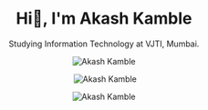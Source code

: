<h1 align="center">Hi👋, I'm Akash Kamble</h1>

<p align="center">
 Studying Information Technology at VJTI, Mumbai.
</p>

<div align="center">

<p><img align="" src="https://github-readme-stats.vercel.app/api/top-langs?username=Aka-sky&theme=great-gatsby" alt="Akash Kamble" ></p>

<p>&nbsp;<img align="" src="https://github-readme-stats.vercel.app/api?username=Aka-sky&theme=great-gatsby" alt="Akash Kamble"/></p>

<p><img src="https://github-readme-streak-stats.herokuapp.com/?user=Aka-sky&theme=great-gatsby" alt="Akash Kamble""></p>

</div>
<!--- 👋 Hi, I’m @Aka-sky
- 👀 I’m interested in ...
- 🌱 I’m currently learning ...
- 💞️ I’m looking to collaborate on ...
- 📫 How to reach me ...
--->
<!---
Aka-sky/Aka-sky is a ✨ special ✨ repository because its `README.md` (this file) appears on your GitHub profile.
You can click the Preview link to take a look at your changes.
--->
 
